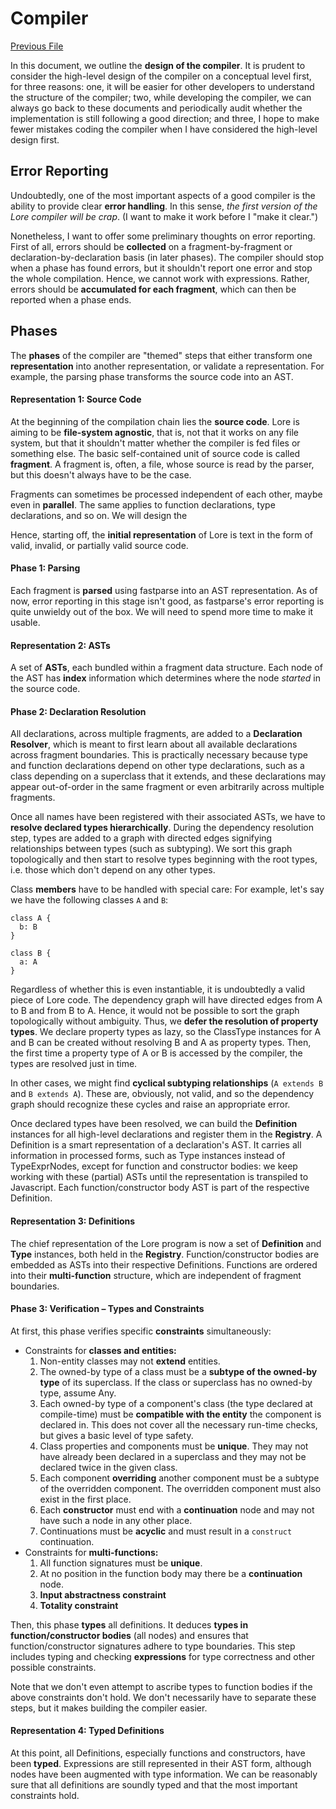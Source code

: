 # Compiler

[Previous File](05-expressions.md)

In this document, we outline the **design of the compiler**. It is prudent to consider the high-level design of the compiler on a conceptual level first, for three reasons: one, it will be easier for other developers to understand the structure of the compiler; two, while developing the compiler, we can always go back to these documents and periodically audit whether the implementation is still following a good direction; and three, I hope to make fewer mistakes coding the compiler when I have considered the high-level design first.



## Error Reporting

Undoubtedly, one of the most important aspects of a good compiler is the ability to provide clear **error handling**. In this sense, *the first version of the Lore compiler will be crap*. (I want to make it work before I "make it clear.")

Nonetheless, I want to offer some preliminary thoughts on error reporting. First of all, errors should be **collected** on a fragment-by-fragment or declaration-by-declaration basis (in later phases). The compiler should stop when a phase has found errors, but it shouldn't report one error and stop the whole compilation. Hence, we cannot work with expressions. Rather, errors should be **accumulated for each fragment**, which can then be reported when a phase ends.



## Phases

The **phases** of the compiler are "themed" steps that either transform one **representation** into another representation, or validate a representation. For example, the parsing phase transforms the source code into an AST.



#### Representation 1: Source Code

At the beginning of the compilation chain lies the **source code**. Lore is aiming to be **file-system agnostic**, that is, not that it works on any file system, but that it shouldn't matter whether the compiler is fed files or something else. The basic self-contained unit of source code is called **fragment**. A fragment is, often, a file, whose source is read by the parser, but this doesn't always have to be the case.

Fragments can sometimes be processed independent of each other, maybe even in **parallel**. The same applies to function declarations, type declarations, and so on. We will design the 

Hence, starting off, the **initial representation** of Lore is text in the form of valid, invalid, or partially valid source code.



#### Phase 1: Parsing

Each fragment is **parsed** using fastparse into an AST representation. As of now, error reporting in this stage isn't good, as fastparse's error reporting is quite unwieldy out of the box. We will need to spend more time to make it usable.



#### Representation 2: ASTs

A set of **ASTs**, each bundled within a fragment data structure. Each node of the AST has **index** information which determines where the node *started* in the source code.



#### Phase 2: Declaration Resolution

All declarations, across multiple fragments, are added to a **Declaration Resolver**, which is meant to first learn about all available declarations across fragment boundaries. This is practically necessary because type and function declarations depend on other type declarations, such as a class depending on a superclass that it extends, and these declarations may appear out-of-order in the same fragment or even arbitrarily across multiple fragments.

Once all names have been registered with their associated ASTs, we have to **resolve declared types hierarchically**. During the dependency resolution step, types are added to a graph with directed edges signifying relationships between types (such as subtyping). We sort this graph topologically and then start to resolve types beginning with the root types, i.e. those which don't depend on any other types.

Class **members** have to be handled with special care: For example, let's say we have the following classes `A` and `B`:

```
class A {
  b: B
}

class B {
  a: A
}
```

Regardless of whether this is even instantiable, it is undoubtedly a valid piece of Lore code. The dependency graph will have directed edges from A to B and from B to A. Hence, it would not be possible to sort the graph topologically without ambiguity. Thus, we **defer the resolution of property types**. We declare property types as lazy, so the ClassType instances for A and B can be created without resolving B and A as property types. Then, the first time a property type of A or B is accessed by the compiler, the types are resolved just in time.

In other cases, we might find **cyclical subtyping relationships** (`A extends B` and `B extends A`). These are, obviously, not valid, and so the dependency graph should recognize these cycles and raise an appropriate error.

Once declared types have been resolved, we can build the **Definition** instances for all high-level declarations and register them in the **Registry**. A Definition is a smart representation of a declaration's AST. It carries all information in processed forms, such as Type instances instead of TypeExprNodes, except for function and constructor bodies: we keep working with these (partial) ASTs until the representation is transpiled to Javascript. Each function/constructor body AST is part of the respective Definition.



#### Representation 3: Definitions

The chief representation of the Lore program is now a set of **Definition** and **Type** instances, both held in the **Registry**. Function/constructor bodies are embedded as ASTs into their respective Definitions. Functions are ordered into their **multi-function** structure, which are independent of fragment boundaries.



#### Phase 3: Verification – Types and Constraints

At first, this phase verifies specific **constraints** simultaneously:



- Constraints for **classes and entities:** 
  1. Non-entity classes may not **extend** entities. 
  2. The owned-by type of a class must be a **subtype of the owned-by type** of its superclass. If the class or superclass has no owned-by type, assume Any.
  3. Each owned-by type of a component's class (the type declared at compile-time) must be **compatible with the entity** the component is declared in. This does not cover all the necessary run-time checks, but gives a basic level of type safety.
  4. Class properties and components must be **unique**. They may not have already been declared in a superclass and they may not be declared twice in the given class.
  5. Each component **overriding** another component must be a subtype of the overridden component. The overridden component must also exist in the first place.
  6. Each **constructor** must end with a **continuation** node and may not have such a node in any other place. 
  7. Continuations must be **acyclic** and must result in a `construct` continuation.
- Constraints for **multi-functions:**
  1. All function signatures must be **unique**.
  2. At no position in the function body may there be a **continuation** node.
  3. **Input abstractness constraint**
  4. **Totality constraint**

Then, this phase **types** all definitions. It deduces **types in function/constructor bodies** (all nodes) and ensures that function/constructor signatures adhere to type boundaries. This step includes typing and checking **expressions** for type correctness and other possible constraints.

Note that we don't even attempt to ascribe types to function bodies if the above constraints don't hold. We don't necessarily have to separate these steps, but it makes building the compiler easier.



#### Representation 4: Typed Definitions

At this point, all Definitions, especially functions and constructors, have been **typed**. Expressions are still represented in their AST form, although nodes have been augmented with type information. We can be reasonably sure that all definitions are soundly typed and that the most important constraints hold.






